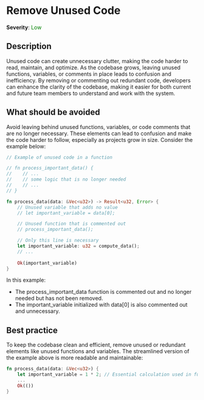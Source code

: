 # Remove Unused Code

**Severity**: <span style="color:green;">Low</span>

## Description

Unused code can create unnecessary clutter, making the code harder to read, maintain, and optimize. As the codebase grows, leaving unused functions, variables, or comments in place leads to confusion and inefficiency. By removing or commenting out redundant code, developers can enhance the clarity of the codebase, making it easier for both current and future team members to understand and work with the system.

## What should be avoided

Avoid leaving behind unused functions, variables, or code comments that are no longer necessary. These elements can lead to confusion and make the code harder to follow, especially as projects grow in size. Consider the example below:

```rust
// Example of unused code in a function

// fn process_important_data() {
//    // ...
//    // some logic that is no longer needed
//    // ...
// } 

fn process_data(data: &Vec<u32>) -> Result<u32, Error> {
    // Unused variable that adds no value
    // let important_variable = data[0];

    // Unused function that is commented out
    // process_important_data();

    // Only this line is necessary
    let important_variable: u32 = compute_data();
    // ...
    
    Ok(important_variable)
}
```

In this example:

- The process_important_data function is commented out and no longer needed but has not been removed.
- The important_variable initialized with data[0] is also commented out and unnecessary.

## Best practice

To keep the codebase clean and efficient, remove unused or redundant elements like unused functions and variables. The streamlined version of the example above is more readable and maintainable:

```rust
fn process_data(data: &Vec<u32>) {
    let important_variable = 1 * 2; // Essential calculation used in function
    ...
    Ok(())
}
```
